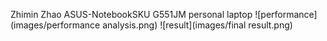 Zhimin Zhao
ASUS-NotebookSKU G551JM
personal laptop
![performance](images/performance analysis.png)
![result](images/final result.png)

